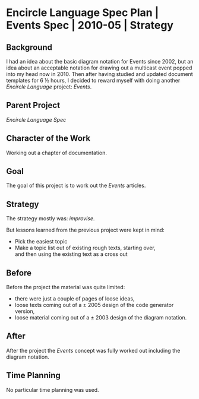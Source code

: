 ﻿Encircle Language Spec Plan | Events Spec | 2010-05 | Strategy
============================================================


Background
-----------

I had an idea about the basic diagram notation for Events since 2002, but an idea about an acceptable notation for drawing out a multicast event popped into my head now in 2010. Then after having studied and updated document templates for 6 ½ hours, I decided to reward myself with doing another *Encircle Language* project: *Events*.


Parent Project
--------------

*Encircle Language Spec*


Character of the Work
---------------------

Working out a chapter of documentation.


Goal
----

The goal of this project is to work out the *Events* articles.


Strategy
---------

The strategy mostly was: *improvise*.

But lessons learned from the previous project were kept in mind:

- Pick the easiest topic
- Make a topic list out of existing rough texts, starting over,  
and then using the existing text as a cross out


Before
------

Before the project the material was quite limited:

- there were just a couple of pages of loose ideas,
- loose texts coming out of a ± 2005 design of the code generator version,
- loose material coming out of a ± 2003 design of the diagram notation.


After
-----

After the project the *Events* concept was fully worked out including the diagram notation.


Time Planning
-------------

No particular time planning was used.